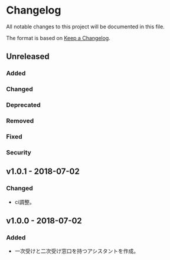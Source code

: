 # Changelog

All notable changes to this project will be documented in this file.

The format is based on [Keep a Changelog](http://keepachangelog.com/).

## Unreleased

### Added

### Changed

### Deprecated

### Removed

### Fixed

### Security

## v1.0.1 - 2018-07-02

### Changed

- ci調整。

## v1.0.0 - 2018-07-02

### Added

- 一次受けと二次受け窓口を持つアシスタントを作成。